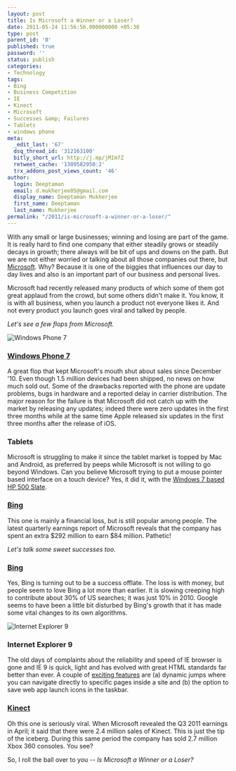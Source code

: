 ```yaml
---
layout: post
title: Is Microsoft a Winner or a Loser?
date: 2011-05-24 11:56:56.000000000 +05:30
type: post
parent_id: '0'
published: true
password: ''
status: publish
categories:
- Technology
tags:
- Bing
- Business Competition
- IE
- Kinect
- Microsoft
- Successes &amp; Failures
- Tablets
- windows phone
meta:
  _edit_last: '67'
  dsq_thread_id: '312163100'
  bitly_short_url: http://j.mp/jMIm7Z
  retweet_cache: '1309582950:2'
  trx_addons_post_views_count: '46'
author:
  login: Deeptaman
  email: d.mukherjee05@gmail.com
  display_name: Deeptaman Mukherjee
  first_name: Deeptaman
  last_name: Mukherjee
permalink: "/2011/is-microsoft-a-winner-or-a-loser/"
---
```

<p>With any small or large businesses; winning and losing are part of the game. It is really hard to find one company that either steadily grows or steadily decays in growth; there always will be bit of ups and downs on the path. But we are not either worried or talking about all those companies out there, but <a href="http://www.microsoft.com/">Microsoft</a>. Why? Because it is one of the biggies that influences our day to day lives and also is an important part of our business and personal lives.</p>
<p>Microsoft had recently released many products of which some of them got great applaud from the crowd, but some others didn't make it. You know, it is with all business, when you launch a product not everyone likes it. And not every product you launch goes viral and talked by people.</p>
<p><!--more--></p>
<p><em>Let's see a few flops from Microsoft.</em></p>
<p><img src="/static/2011/05/windows-phone-7.jpg" alt="Windows Phone 7" class="alignright" /></p>
<h3><a href="http://www.microsoft.com/windowsphone/">Windows Phone 7</a></h3>
<p>A great flop that kept Microsoft's mouth shut about sales since December '10. Even though 1.5 million devices had been shipped, no news on how much sold out. Some of the drawbacks reported with the phone are update problems, bugs in hardware and a reported delay in carrier distribution. The major reason for the failure is that Microsoft did not catch up with the market by releasing any updates; indeed there were zero updates in the first three months while at the same time Apple released six updates in the first three months after the release of iOS.</p>
<h3>Tablets</h3>
<p>Microsoft is struggling to make it since the tablet market is topped by Mac and Android, as preferred by peeps while Microsoft is not willing to go beyond Windows. Can you believe Microsoft trying to put a mouse pointer based interface on a touch device? Yes, it did it, with the <a href="http://en.wikipedia.org/wiki/HP_Slate_500">Windows 7 based HP 500 Slate</a>.</p>
<h3><a href="http://www.bing.com/">Bing</a></h3>
<p>This one is mainly a financial loss, but is still popular among people. The latest quarterly earnings report of Microsoft reveals that the company has spent an extra $292 million to earn $84 million. Pathetic!</p>
<p><em>Let's talk some sweet successes too.</em></p>
<h3><a href="http://www.bing.com/">Bing</a></h3>
<p>Yes, Bing is turning out to be a success offlate. The loss is with money, but people seem to love Bing a lot more than earlier. It is slowing creeping high to contribute about 30% of US searches; it was just 10% in 2010. Google seems to have been a little bit disturbed by Bing's growth that it has made some vital changes to its own algorithms.</p>
<p><img src="/static/2011/05/ie9.jpg" alt="Internet Explorer 9" class="alignright" /></p>
<h3>Internet Explorer 9</h3>
<p>The old days of complaints about the reliability and speed of IE browser is gone and IE 9 is quick, light and has evolved with great HTML standards far better than ever. A couple of <a href="http://www.microsoft.com/windows/ie/IE9.aspx">exciting features</a> are (a) dynamic jumps where you can navigate directly to specific pages inside a site and (b) the option to save web app launch icons in the taskbar.</p>
<h3><a href="http://www.xbox.com/en-US/kinect">Kinect</a></h3>
<p>Oh this one is seriously viral. When Microsoft revealed the Q3 2011 earnings in April; it said that there were 2.4 million sales of Kinect. This is just the tip of the iceberg. During this same period the company has sold 2.7 million Xbox 360 consoles. You see?</p>
<p>So, I roll the ball over to you -- <em>Is Microsoft a Winner or a Loser?</em></p>
